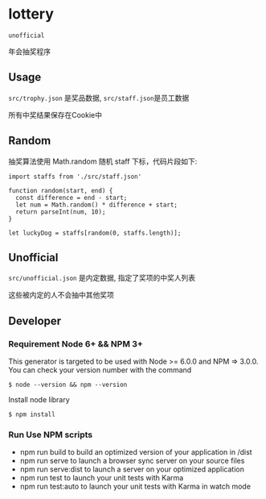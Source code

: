 # lottery

`unofficial`

年会抽奖程序

## Usage

`src/trophy.json` 是奖品数据, `src/staff.json`是员工数据

所有中奖结果保存在Cookie中

## Random

抽奖算法使用 Math.random 随机 staff 下标，代码片段如下:

```
import staffs from './src/staff.json'

function random(start, end) {
  const difference = end - start;
  let num = Math.random() * difference + start;
  return parseInt(num, 10);
}

let luckyDog = staffs[random(0, staffs.length)];
```

## Unofficial

`src/unofficial.json` 是内定数据, 指定了奖项的中奖人列表

这些被内定的人不会抽中其他奖项

## Developer

### Requirement Node 6+ && NPM 3+

This generator is targeted to be used with Node >= 6.0.0 and NPM => 3.0.0. You can check your version number with the command
```
$ node --version && npm --version
```
Install node library

```
$ npm install
```

### Run Use NPM scripts

- npm run build to build an optimized version of your application in /dist
- npm run serve to launch a browser sync server on your source files
- npm run serve:dist to launch a server on your optimized application
- npm run test to launch your unit tests with Karma
- npm run test:auto to launch your unit tests with Karma in watch mode

